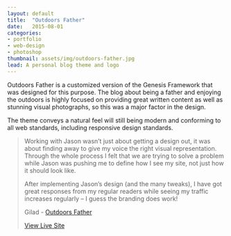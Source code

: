 ```yaml
---
layout: default
title:  "Outdoors Father"
date:   2015-08-01
categories:
- portfolio
- web-design
- photoshop
thumbnail: assets/img/outdoors-father.jpg
lead: A personal blog theme and logo
---
```


Outdoors Father is a customized version of the Genesis Framework that was designed for this purpose. The blog about being a father and enjoying the outdoors is highly focused on providing great written content as well as stunning visual photographs, so this was a major factor in the design.

The theme conveys a natural feel will still being modern and conforming to all web standards, including responsive design standards.

<blockquote>
<p>Working with Jason wasn’t just about getting a design out, it was about finding away to give my voice the right visual representation. Through the whole process I felt that we are trying to solve a problem while Jason was pushing me to define how I see my site, not just how it should look like.</p>
<p>After implementing Jason’s design (and the many tweaks), I have got great responses from my regular readers while seeing my traffic increases regularly – I guess the branding does work!</p>
<span class="small">Gilad - <a href="http://outdoorsfather.com">Outdoors Father</a>

<a class="btn btn-metro" href="http://outdoorsfather.com/">View Live Site</a>
